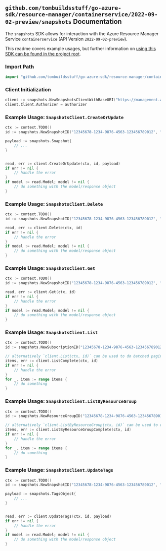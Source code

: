 
## `github.com/tombuildsstuff/go-azure-sdk/resource-manager/containerservice/2022-09-02-preview/snapshots` Documentation

The `snapshots` SDK allows for interaction with the Azure Resource Manager Service `containerservice` (API Version `2022-09-02-preview`).

This readme covers example usages, but further information on [using this SDK can be found in the project root](https://github.com/tombuildsstuff/go-azure-sdk/tree/main/docs).

### Import Path

```go
import "github.com/tombuildsstuff/go-azure-sdk/resource-manager/containerservice/2022-09-02-preview/snapshots"
```


### Client Initialization

```go
client := snapshots.NewSnapshotsClientWithBaseURI("https://management.azure.com")
client.Client.Authorizer = authorizer
```


### Example Usage: `SnapshotsClient.CreateOrUpdate`

```go
ctx := context.TODO()
id := snapshots.NewSnapshotID("12345678-1234-9876-4563-123456789012", "example-resource-group", "snapshotValue")

payload := snapshots.Snapshot{
	// ...
}


read, err := client.CreateOrUpdate(ctx, id, payload)
if err != nil {
	// handle the error
}
if model := read.Model; model != nil {
	// do something with the model/response object
}
```


### Example Usage: `SnapshotsClient.Delete`

```go
ctx := context.TODO()
id := snapshots.NewSnapshotID("12345678-1234-9876-4563-123456789012", "example-resource-group", "snapshotValue")

read, err := client.Delete(ctx, id)
if err != nil {
	// handle the error
}
if model := read.Model; model != nil {
	// do something with the model/response object
}
```


### Example Usage: `SnapshotsClient.Get`

```go
ctx := context.TODO()
id := snapshots.NewSnapshotID("12345678-1234-9876-4563-123456789012", "example-resource-group", "snapshotValue")

read, err := client.Get(ctx, id)
if err != nil {
	// handle the error
}
if model := read.Model; model != nil {
	// do something with the model/response object
}
```


### Example Usage: `SnapshotsClient.List`

```go
ctx := context.TODO()
id := snapshots.NewSubscriptionID("12345678-1234-9876-4563-123456789012")

// alternatively `client.List(ctx, id)` can be used to do batched pagination
items, err := client.ListComplete(ctx, id)
if err != nil {
	// handle the error
}
for _, item := range items {
	// do something
}
```


### Example Usage: `SnapshotsClient.ListByResourceGroup`

```go
ctx := context.TODO()
id := snapshots.NewResourceGroupID("12345678-1234-9876-4563-123456789012", "example-resource-group")

// alternatively `client.ListByResourceGroup(ctx, id)` can be used to do batched pagination
items, err := client.ListByResourceGroupComplete(ctx, id)
if err != nil {
	// handle the error
}
for _, item := range items {
	// do something
}
```


### Example Usage: `SnapshotsClient.UpdateTags`

```go
ctx := context.TODO()
id := snapshots.NewSnapshotID("12345678-1234-9876-4563-123456789012", "example-resource-group", "snapshotValue")

payload := snapshots.TagsObject{
	// ...
}


read, err := client.UpdateTags(ctx, id, payload)
if err != nil {
	// handle the error
}
if model := read.Model; model != nil {
	// do something with the model/response object
}
```
